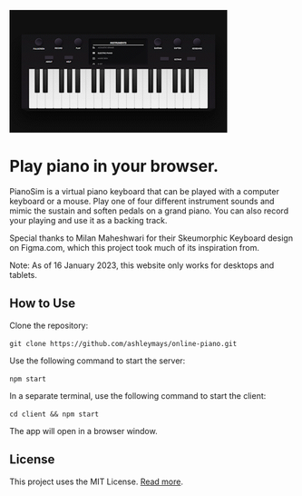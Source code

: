 ![Gif of piano playing using the online piano](./client/public/images/piano-playing.gif)

# Play piano in your browser.

PianoSim is a virtual piano keyboard that can be played with a computer keyboard or a mouse. Play one of four different instrument sounds and mimic the sustain and soften pedals on a grand piano. You can also record your playing and use it as a backing track.

Special thanks to Milan Maheshwari for their Skeumorphic Keyboard design on Figma.com, which this project took much of its inspiration from.

Note: As of 16 January 2023, this website only works for desktops and tablets.

## How to Use
Clone the repository:

`git clone https://github.com/ashleymays/online-piano.git`

Use the following command to start the server:

`npm start`

In a separate terminal, use the following command to start the client:

`cd client && npm start`

The app will open in a browser window.

## License
This project uses the MIT License. [Read more](docs/LICENSE.md).
